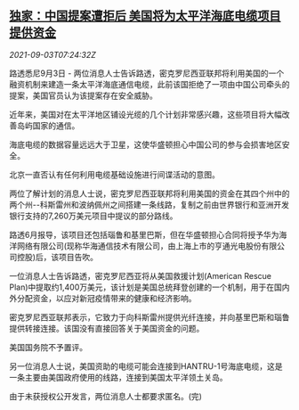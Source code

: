 <!--1630654262000-->
[独家：中国提案遭拒后 美国将为太平洋海底电缆项目提供资金](https://cn.reuters.com/article/us-funding-pacific-cable-0903-idCNKBS2FZ0K7)
------

<div><i>2021-09-03T07:24:32Z</i></div><p>路透悉尼9月3日 - 两位消息人士告诉路透，密克罗尼西亚联邦将利用美国的一个融资机制来建造一条太平洋海底通信电缆，此前该国拒绝了一项由中国公司牵头的提案，美国官员认为该提案存在安全威胁。</p><p>近年来，美国对在太平洋地区铺设光缆的几个计划非常感兴趣，这些项目将大幅改善岛屿国家的通信。</p><p>海底电缆的数据容量远远大于卫星，这使华盛顿担心中国公司的参与会损害地区安全。</p><p>北京一直否认有任何利用电缆基础设施进行间谍活动的意图。</p><p>两位了解计划的消息人士说，密克罗尼西亚联邦将利用美国的资金在其四个州中的两个州--科斯雷州和波纳佩州之间搭建一条线路，复制之前由世界银行和亚洲开发银行支持的7,260万美元项目中提议的部分路线。</p><p>路透6月报导，该项目还包括瑙鲁和基里巴斯，但在华盛顿担心合同将授予华为海洋网络有限公司(现称华海通信技术有限公司，由上海上市的亨通光电股份有限公司控股)后，该项目告吹。</p><p>一位消息人士告诉路透，密克罗尼西亚将从美国救援计划(American Rescue Plan)中提取约1,400万美元，该计划是美国总统拜登创建的一个机制，用于在国内外分配资金，以应对新冠疫情带来的健康和经济影响。</p><p>密克罗尼西亚联邦表示，它致力于向科斯雷州提供光纤连接，并向基里巴斯和瑙鲁提供转接连接。该国没有直接回答关于美国资金的问题。</p><p>美国国务院不予置评。</p><p>另一位消息人士说，美国资助的电缆可能会连接到HANTRU-1号海底电缆，这是一条主要由美国政府使用的线路，连接到美国太平洋领土关岛。</p><p>由于未获授权公开发言，两位消息人士都要求匿名。(完)</p>

